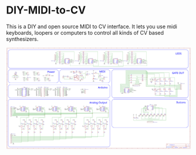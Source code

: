 # DIY-MIDI-to-CV
This is a DIY and open source MIDI to CV interface. It lets you use midi keyboards, loopers or computers to control all kinds of CV based synthesizers.

![Click to fullscreen](/Schematic/DIY%20MIDI%20to%20CV%20Schematic.svg)
